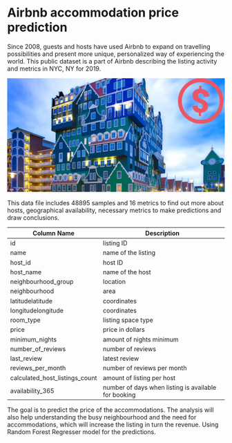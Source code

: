 # Airbnb accommodation price prediction

Since 2008, guests and hosts have used Airbnb to expand on travelling possibilities and present more unique, personalized way of experiencing the world. This public dataset is a part of Airbnb describing the listing activity and metrics in NYC, NY for 2019.

![Hotel](https://github.com/Ranjini-G/INSAID-Assignment/blob/master/Images/Hotel.png "Hotel")

This data file includes 48895 samples and 16 metrics to find out more about hosts, geographical availability, necessary metrics to make predictions and draw conclusions.

| Column Name                      | Description                                           |
| -------------                    | -------------                                         |
| id                               | listing ID                                            |
| name                             | name of the listing                                   |
| host_id                          | host ID                                               |
| host_name                        | name of the host                                      |  
| neighbourhood_group              | location                                              |
| neighbourhood                    | area                                                  |
| latitudelatitude                 | coordinates                                           |
| longitudelongitude               | coordinates                                           |
| room_type                        | listing space type                                    |
| price                            | price in dollars                                      |
| minimum_nights                   | amount of nights minimum                              |
| number_of_reviews                | number of reviews                                     |
| last_review                      | latest review                                         |
| reviews_per_month                | number of reviews per month                           |
| calculated_host_listings_count   | amount of listing per host                            |
| availability_365                 | number of days when listing is available for booking  |

The goal is to predict the price of the accommodations. The analysis will also help understanding the busy neighbourhood and the need for accommodations, which will increase the listing in turn the revenue. Using Random Forest Regresser model for the predictions.
